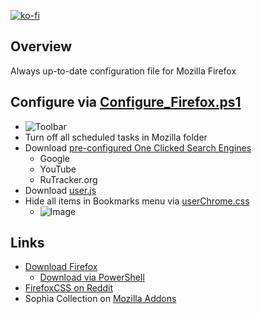 [![ko-fi](https://www.ko-fi.com/img/githubbutton_sm.svg)](https://ko-fi.com/farag)

## Overview

Always up-to-date configuration file for Mozilla Firefox

## Configure via [Configure_Firefox.ps1](https://github.com/farag2/Mozilla-Firefox/blob/master/Configure_Firefox.ps1)

* ![Toolbar](https://i.imgur.com/1qibb2A.png)
* Turn off all scheduled tasks in Mozilla folder
* Download [pre-configured One Clicked Search Engines](https://github.com/farag2/Mozilla-Firefox/blob/master/search.json.mozlz4)
  * Google
  * YouTube
  * RuTracker.org
* Download [user.js](https://github.com/farag2/Mozilla-Firefox/blob/master/user.js)
* Hide all items in Bookmarks menu via [userChrome.css](https://github.com/farag2/Mozilla-Firefox/blob/master/chrome/userChrome.css)
  * ![Image](https://i.imgur.com/tPw4yoW.png)

## Links

* [Download Firefox](https://www.mozilla.org/en-US/firefox/all/)
  * [Download via PowerShell](https://github.com/farag2/Utilities/tree/master/Download)
* [FirefoxCSS on Reddit](https://www.reddit.com/r/FirefoxCSS/)
* Sophia Collection on [Mozilla Addons](https://addons.mozilla.org/en-US/firefox/collections/16112274/Sophia-Collection)
